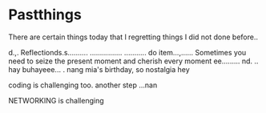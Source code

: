 # Pastthings

There are certain things today that I regretting things I did not done before..

d.,.
Reflectionds.s..........
................
...........
do item...,......
Sometimes you need to seize the present moment and cherish every moment ee.........
nd.
..
hay buhayeee...
.
nang mia's birthday, so nostalgia
hey

coding is challenging too.
another step ...nan

NETWORKING is challenging 

